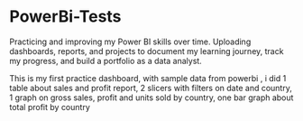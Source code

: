# PowerBi-Tests
Practicing and improving my Power BI skills over time. Uploading dashboards, reports, and projects to document my learning journey, track my progress, and build a portfolio as a data analyst.

This is my first practice dashboard, with sample data from powerbi , i did 1 table about sales and profit report, 2 slicers with filters on date and country, 1 graph on gross sales, profit and units sold by country, one bar graph about total profit by country 
